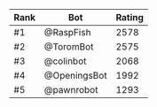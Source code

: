 Rank|Bot|Rating
---|---|---
#1|@RaspFish|2578
#2|@ToromBot|2575
#3|@colinbot|2068
#4|@OpeningsBot|1992
#5|@pawnrobot|1293
